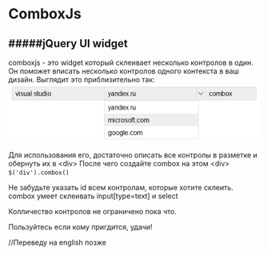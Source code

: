 ComboxJs
========
#####jQuery UI widget
---------------------

comboxjs - это widget который склеивает несколько контролов в один. 
Он поможет вписать несколько контролов одного контекста в ваш дизайн.
Выглядит это приблизительно так: <br />
![combox](img/combox.png)

Для использования его, достаточно описать все контролы в разметке и обернуть их в &lt;div&gt;
После чего создайте combox на этом &lt;div&gt; <code>$('div').combox()</code> 

Не забудьте указать id всем контролам, которые хотите склеить.
combox умеет склеивать input[type=text] и select

Колличество контролов не ограничено пока что. 

Пользуйтесь если кому пригдится, удачи!

//Переведу на english позже
